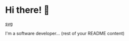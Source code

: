 # Hi there! 👋

[svg](https://github.com/myhi1/README.md/blob/main/github-contribution-grid-snake.svg)

I'm a software developer... (rest of your README content)
